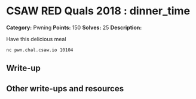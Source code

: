 
# CSAW RED Quals 2018 : dinner_time

**Category:** Pwning
**Points:** 150
**Solves:** 25
**Description:**

Have this delicious meal 

 `nc pwn.chal.csaw.io 10104`

## Write-up

## Other write-ups and resources


